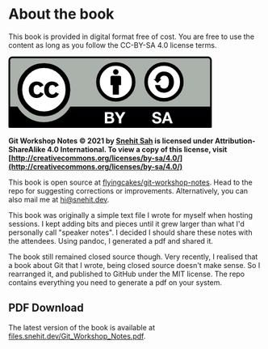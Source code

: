 # About the book

This book is provided in digital format free of cost. You are free to use the content as long as you follow the CC-BY-SA 4.0 license terms.

![](images/by-sa.png)

**Git Workshop Notes © 2021 by [Snehit Sah](https://github.com/flyingcakes85) is licensed under Attribution-ShareAlike 4.0 International. To view a copy of this license, visit [http://creativecommons.org/licenses/by-sa/4.0/](http://creativecommons.org/licenses/by-sa/4.0/)**


This book is open source at [flyingcakes/git-workshop-notes](https://github.com/flyingcakes85/git-workshop-notes). Head to the repo for suggesting corrections or improvements. Alternatively, you can also mail me at [hi@snehit.dev](hi@snehit.dev).

This book was originally a simple text file I wrote for myself when hosting sessions. I kept adding bits and pieces until it grew larger than what I'd personally call "speaker notes". I decided I should share these notes with the attendees. Using pandoc, I generated a pdf and shared it.

The book still remained closed source though. Very recently, I realised that a book about Git that I wrote, being closed source doesn't make sense. So I rearranged it, and published to GitHub under the MIT license. The repo contains everything you need to generate a pdf on your system.

## PDF Download

The latest version of the book is available at [files.snehit.dev/Git_Workshop_Notes.pdf](https://files.snehit.dev/Git_Workshop_Notes.pdf).